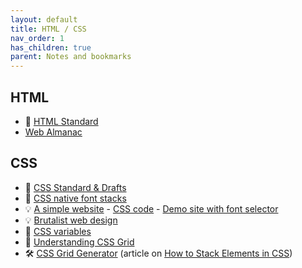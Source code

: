 ```yaml
---
layout: default
title: HTML / CSS
nav_order: 1
has_children: true
parent: Notes and bookmarks
---
```


## HTML
+ :notebook_with_decorative_cover: [HTML Standard](https://html.spec.whatwg.org/multipage/)
+ [Web Almanac](https://almanac.httparchive.org/)

## CSS
+ :notebook_with_decorative_cover: [CSS Standard & Drafts](https://www.w3.org/Style/CSS/)
+ :memo: [CSS native font stacks](css-native-font-stacks)
+ :bulb: [A simple website](https://blog.koley.in/baserock/) - [CSS code](https://gist.github.com/hvianna/eaa782ca66c768c3fc90bb21d33c75cc) - [Demo site with font selector](https://hvianna.github.io/simple/)
+ :bulb: [Brutalist web design](https://brutalist-web.design/)
+ :open_book: [CSS variables](https://developer.mozilla.org/en-US/docs/Web/CSS/Using_CSS_variables)
+ :open_book: [Understanding CSS Grid](https://www.smashingmagazine.com/2020/01/understanding-css-grid-container/)
+ :hammer_and_wrench: [CSS Grid Generator](https://cssgrid-generator.netlify.com/) (article on [How to Stack Elements in CSS](https://css-tricks.com/how-to-stack-elements-in-css/))
